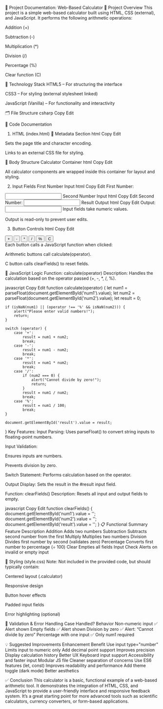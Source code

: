 📄 Project Documentation: Web-Based Calculator
📌 Project Overview
This project is a simple web-based calculator built using HTML, CSS (external), and JavaScript. It performs the following arithmetic operations:

Addition (+)

Subtraction (-)

Multiplication (*)

Division (/)

Percentage (%)

Clear function (C)

🧱 Technology Stack
HTML5 – For structuring the interface

CSS3 – For styling (external stylesheet linked)

JavaScript (Vanilla) – For functionality and interactivity

🗂️ File Structure
csharp
Copy
Edit

🧾 Code Documentation
1. HTML (index.html)
🔹 Metadata Section
html
Copy
Edit
<head>
    <meta charset="UTF-8">
    <title>Calculator</title>
    <link rel="stylesheet" href="style.css">
</head>
Sets the page title and character encoding.

Links to an external CSS file for styling.

🔹 Body Structure
Calculator Container
html
Copy
Edit
<div class="calculator">
All calculator components are wrapped inside this container for layout and styling.

2. Input Fields
First Number Input
html
Copy
Edit
<label for="num1">First Number:</label>
<input type="text" id="num1">
Second Number Input
html
Copy
Edit
<label for="num2">Second Number:</label>
<input type="text" id="num2">
Result Output
html
Copy
Edit
<label for="result">Output:</label>
<input type="text" id="result" readonly>
Input fields take numeric values.

Output is read-only to prevent user edits.

3. Button Controls
html
Copy
Edit
<div class="button-container">
    <button onclick="calculate('+')">+</button>
    <button onclick="calculate('-')">-</button>
    <button onclick="calculate('*')">*</button>
    <button onclick="calculate('/')">/</button>
    <button class="percent" onclick="calculate('%')">%</button>
    <button class="clear" onclick="clearFields()">C</button>
</div>
Each button calls a JavaScript function when clicked:

Arithmetic buttons call calculate(operator).

C button calls clearFields() to reset fields.

🧠 JavaScript Logic
Function: calculate(operator)
Description:
Handles the calculation based on the operator passed (+, -, *, /, %).

javascript
Copy
Edit
function calculate(operator) {
    let num1 = parseFloat(document.getElementById('num1').value);
    let num2 = parseFloat(document.getElementById('num2').value);
    let result = 0;

    if (isNaN(num1) || (operator !== '%' && isNaN(num2))) {
        alert("Please enter valid numbers!");
        return;
    }

    switch (operator) {
        case '+':
            result = num1 + num2;
            break;
        case '-':
            result = num1 - num2;
            break;
        case '*':
            result = num1 * num2;
            break;
        case '/':
            if (num2 === 0) {
                alert("Cannot divide by zero!");
                return;
            }
            result = num1 / num2;
            break;
        case '%':
            result = num1 / 100;
            break;
    }

    document.getElementById('result').value = result;
}
Key Features:
Input Parsing: Uses parseFloat() to convert string inputs to floating-point numbers.

Input Validation:

Ensures inputs are numbers.

Prevents division by zero.

Switch Statement: Performs calculation based on the operator.

Output Display: Sets the result in the #result input field.

Function: clearFields()
Description:
Resets all input and output fields to empty.

javascript
Copy
Edit
function clearFields() {
    document.getElementById('num1').value = '';
    document.getElementById('num2').value = '';
    document.getElementById('result').value = '';
}
📋 Functional Summary
Feature	Description
Addition	Adds two numbers
Subtraction	Subtracts second number from the first
Multiply	Multiplies two numbers
Division	Divides first number by second (validates zero)
Percentage	Converts first number to percentage (÷ 100)
Clear	Empties all fields
Input Check	Alerts on invalid or empty input

🎨 Styling (style.css)
Note: Not included in the provided code, but should typically contain:

Centered layout (.calculator)

Responsive design

Button hover effects

Padded input fields

Error highlighting (optional)

🔐 Validation & Error Handling
Case	Handled?	Behavior
Non-numeric input	✅	Alert shown
Empty fields	✅	Alert shown
Division by zero	✅	Alert: “Cannot divide by zero”
Percentage with one input	✅	Only num1 required

💡 Suggested Improvements
Enhancement	Benefit
Use input type="number"	Limits input to numeric only
Add decimal point support	Improves precision
Display calculation history	Better UX
Keyboard input support	Accessibility and faster input
Modular JS file	Cleaner separation of concerns
Use ES6 features (let, const)	Improves readability and performance
Add theme toggle (dark mode)	Better aesthetics

✅ Conclusion
This calculator is a basic, functional example of a web-based arithmetic tool. It demonstrates the integration of HTML, CSS, and JavaScript to provide a user-friendly interface and responsive feedback system. It’s a great starting point for more advanced tools such as scientific calculators, currency converters, or form-based applications.